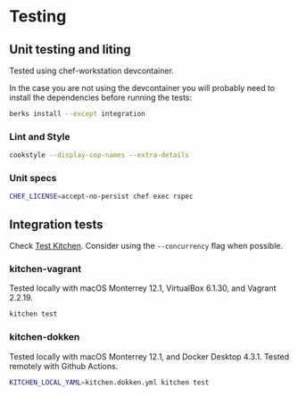 # Testing

## Unit testing and liting

Tested using chef-workstation devcontainer.

In the case you are not using the devcontainer you will probably need to install the dependencies before running the tests:

```sh
berks install --except integration
```

### Lint and Style

```sh
cookstyle --display-cop-names --extra-details
```

### Unit specs

```sh
CHEF_LICENSE=accept-no-persist chef exec rspec
```

## Integration tests

Check [Test Kitchen](https://kitchen.ci/docs/getting-started/running-test). Consider using the `--concurrency` flag when possible.

### kitchen-vagrant

Tested locally with macOS Monterrey 12.1, VirtualBox 6.1.30, and Vagrant 2.2.19.

```sh
kitchen test
```

### kitchen-dokken

Tested locally with macOS Monterrey 12.1, and Docker Desktop 4.3.1.
Tested remotely with Github Actions.

```sh
KITCHEN_LOCAL_YAML=kitchen.dokken.yml kitchen test
```
